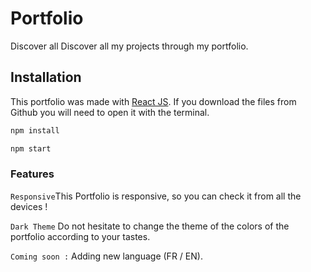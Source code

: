 # Portfolio
Discover all Discover all my projects through my portfolio.

## Installation
This portfolio was made with [React JS](https://fr.reactjs.org/). If you download the files from Github you will need to open it with the terminal.
```bash
npm install
```
```bash 
npm start
```

### Features
`Responsive`This Portfolio is responsive, so you can check it from all the devices !

`Dark Theme` Do not hesitate to change the theme of the colors of the portfolio according to your tastes.

`Coming soon :` Adding new language (FR / EN).
